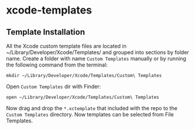 # xcode-templates

## Template Installation
All the Xcode custom template files are located in ~/Library/Developer/Xcode/Templates/ and grouped into sections by folder name. Create a folder with name `Custom Templates` manually or by running the following command from the terminal:
```
mkdir ~/Library/Developer/Xcode/Templates/Custom\ Templates
```

Open `Custom Templates` dir with Finder:
```
open ~/Library/Developer/Xcode/Templates/Custom\ Templates
```

Now drag and drop the `*.xctemplate` that included with the repo to the `Custom Templates` directory. Now templates can be selected from File Templates.